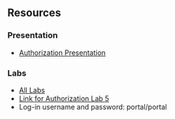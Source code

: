 ## Resources
### Presentation
- [Authorization Presentation](https://github.com/cerner/ignite-learning-lab/blob/master/authorization/smart-authorization-presentation-july-2017.pptx?raw=true)
### Labs
- [All Labs](https://github.com/cerner/ignite-learning-lab/blob/master/authorization/README.md)
- [Link for Authorization Lab 5](http://bit.ly/2zdHYRx)
- Log-in username and password:  portal/portal